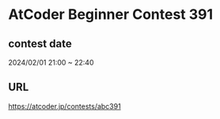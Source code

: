 # AtCoder Beginner Contest 391

## contest date 
2024/02/01 21:00 ~ 22:40

## URL
https://atcoder.jp/contests/abc391
